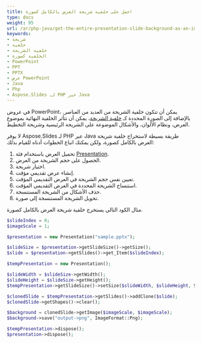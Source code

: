 ```yaml
---
title: احصل على خلفية شريحة العرض بالكامل كصورة
type: docs
weight: 95
url: /ar/php-java/get-the-entire-presentation-slide-background-as-an-image/
keywords:
- شريحة
- خلفية
- خلفية الشريحة
- الخلفية كصورة
- PowerPoint
- PPT
- PPTX
- عرض PowerPoint
- Java
- Php
- Aspose.Slides لـ PHP عبر Java
---
```


في عروض PowerPoint، يمكن أن تتكون خلفية الشريحة من العديد من العناصر. بالإضافة إلى الصورة المحددة كـ [خلفية الشريحة](/slides/ar/php-java/presentation-background/)، يمكن أن تتأثر الخلفية النهائية بموضوع العرض، ونظام الألوان، والأشكال الموضوعة على الشريحة الرئيسية وشريحة التخطيط.

لا يوفر Aspose.Slides لـ PHP عبر Java طريقة بسيطة لاستخراج خلفية شريحة العرض بالكامل كصورة، ولكن يمكنك اتباع الخطوات أدناه للقيام بذلك:
1. تحميل العرض باستخدام فئة [Presentation](https://reference.aspose.com/slides/php-java/com.aspose.slides/presentation/).
1. الحصول على حجم الشريحة من العرض.
1. اختيار شريحة.
1. إنشاء عرض تقديمي مؤقت.
1. تعيين نفس حجم الشريحة في العرض التقديمي المؤقت.
1. استنساخ الشريحة المحددة في العرض التقديمي المؤقت.
1. حذف الأشكال من الشريحة المستنسخة.
1. تحويل الشريحة المستنسخة إلى صورة.

مثال الكود التالي يستخرج خلفية شريحة العرض بالكامل كصورة.
```php
$slideIndex = 0;
$imageScale = 1;

$presentation = new Presentation("sample.pptx");

$slideSize = $presentation->getSlideSize()->getSize();
$slide = $presentation->getSlides()->get_Item($slideIndex);

$tempPresentation = new Presentation();

$slideWidth = $slideSize->getWidth();
$slideHeight = $slideSize->getHeight();
$tempPresentation->getSlideSize()->setSize($slideWidth, $slideHeight, SlideSizeScaleType::DoNotScale);

$clonedSlide = $tempPresentation->getSlides()->addClone($slide);
$clonedSlide->getShapes()->clear();

$background = clonedSlide->getImage($imageScale, $imageScale);
$background->save("output->png", ImageFormat::Png);

$tempPresentation->dispose();
$presentation->dispose();
```